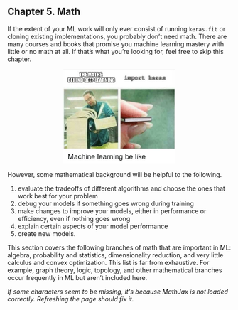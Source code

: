 ## Chapter 5. Math

If the extent of your ML work will only ever consist of running `keras.fit` or cloning existing implementations, you probably don’t need math. There are many courses and books that promise you machine learning mastery with little or no math at all. If that’s what you’re looking for, feel free to skip this chapter.


<center>
	<img src="images/image17.jpg" width="50%" alt="Math for ML" title="image_tooltip">
</center>

However, some mathematical background will be helpful to the following. 

1. evaluate the tradeoffs of different algorithms and choose the ones that work best for your problem
2. debug your models if something goes wrong during training
3. make changes to improve your models, either in performance or efficiency, even if nothing goes wrong
4. explain certain aspects of your model performance
5. create new models.

This section covers the following branches of math that are important in ML: algebra, probability and statistics, dimensionality reduction, and very little calculus and convex optimization. This list is far from exhaustive. For example, graph theory, logic, topology, and other mathematical branches occur frequently in ML but aren’t included here.

_If some characters seem to be missing, it's because MathJax is not loaded correctly. Refreshing the page should fix it._